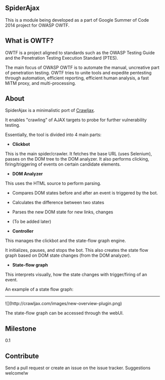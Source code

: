 SpiderAjax
---

This is a module being developed as a part of Google Summer of Code 2014 project for OWASP OWTF.



What is OWTF?
---

OWTF is a project aligned to standards such as the OWASP Testing Guide and the Penetration Testing Execution Standard (PTES). 

The main focus of OWASP OWTF is to automate the manual, uncreative part of penetration testing. OWTF tries to unite tools and expedite pentesting through automation, efficient reporting, efficient human analysis, a fast MiTM proxy, and multi-processing.


About
---

SpiderAjax is a minimalistic port of [Crawljax](http://www.github.com/crawljax/crawljax.git). 

It enables "crawling" of AJAX targets to probe for further vulnerability testing.

Essentially, the tool is divided into 4 main parts:


* <b>Clickbot</b>


This is the main spider/crawler. It fetches the base URL (uses Selenium), passes on the DOM tree to the DOM analyzer.
It also performs clicking, firing/triggering of events on certain candidate elements.


* <b>DOM Analyzer</b>

This uses the HTML source to perform parsing.

  - Compares DOM states before and after an event is triggered by the bot.

  - Calculates the difference between two states

  - Parses the new DOM state for new links, changes

  - (To be added later)


* <b>Controller</b>

This manages the clickbot and the state-flow graph engine.

It initializes, pauses, and stops the bot. This also creates the state flow graph based on DOM state changes (from the DOM analyzer).


* <b>State-flow graph</b>

This interprets visually, how the state changes with trigger/firing of an event.

An example of a state flow graph:
<hr>
![](http://crawljax.com/images/new-overview-plugin.png)

The state-flow graph can be accessed through the webUI.



Milestone
---
0.1



Contribute
---

Send a pull request or create an issue on the issue tracker.
Suggestions welcome!w